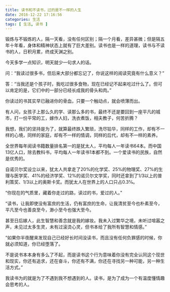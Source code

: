 ```yaml
---
title: 读书和不读书，过的是不一样的人生
date: 2016-12-22 17:16:56
categories: 生活
tags: [ 生活, 读书 ]
---
```


锻炼与不锻炼的人，隔一天看，没有任何区别；隔一个月看，差异甚微；但是隔五年十年看，身体和精神状态上就有了巨大差别。读书也是一样的道理，读书与不读书的人，日积月累，终成天渊之别。

今天多学一点知识，明天就少一句求人的话。

<!-- more -->

问：“我读过很多书，但后来大部分都忘记了，你说这样的阅读究竟有什么意义？”

答：“当我还是个孩子时，我吃过很多食物，现在已经记不起来吃过什么了。但可以肯定的是，它们中的一部分已经长成我的骨头和肉。”

你读过的书其实早已融进你的骨血，只要一个触动点，就会喷薄而出。

有人问，女孩子上那么久的学、读那么多的书，最终不还是要回到一座平凡的城市，打一份平常的工，嫁作人妇，洗衣煮饭，相夫教子，何苦折腾？

我想，我们的坚持是为了，就算最终跌入繁琐，洗尽铅华，同样的工作，却有不一样的心境，同样的家庭，却有不一样的情调，同样的后代，却有不一样的素养。

全世界每年阅读书籍数量排名第一的是犹太人，平均每人一年读书64本。而中国13亿人口，除去教科书，平均每人一年读书1本都不到。一个爱读书的民族，自然是优秀的。

自诺贝尔奖设立以来，犹太人共拿走了20%的化学奖、25%的物理奖、27%的生理与医学奖、41%的经济学奖、12%的诺贝尔文学奖，同时还拿到了1/3以上的普利策奖、1/3以上的奥斯卡奖。而犹太人在世界上的人口只占0.3℅。

“你现在的气质里，藏着你走过的路，读过的书，爱过的人。”

“读书，让我即使没有富庶的生活，仍有富庶的生命，让我清贫至今也朴素至今，平凡至今也善良至今，渺小至今也强大至今。

甚至日后嫁人，此生智慧和善念就是我的嫁妆。我未入过繁华之境，未听过喧嚣之声，未见过太多生灵，未有过滚烫心灵，但书本给了我所有智慧和情感。”

“如果你半夜醒来发现自己已经好长时间没读书，而且没有任何负罪感的时候，你就必须知道，你已经堕落了。

不是说书本本身有多么了不起，而是读书这个行为意味着你没有完全认同这个现世和现实，你还有追求，还在奋斗，你还有不满，你还在寻找另一种可能，另一种生活方式。”

我读书为的就是为了不遇到我不想遇到的人。读书，是为了成为一个有温度懂情趣会思考的人。


